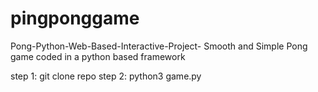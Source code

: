 # pingponggame

Pong-Python-Web-Based-Interactive-Project-
Smooth and Simple Pong game coded in a python based framework

step 1: git clone repo
step 2: python3 game.py 
